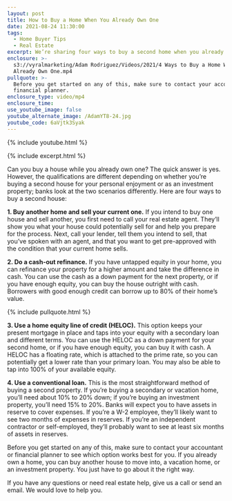 ```yaml
---
layout: post
title: How to Buy a Home When You Already Own One
date: 2021-08-24 11:30:00
tags:
  - Home Buyer Tips
  - Real Estate
excerpt: We’re sharing four ways to buy a second home when you already own one.
enclosure: >-
  s3://vyralmarketing/Adam Rodriguez/Videos/2021/4 Ways to Buy a Home While You
  Already Own One.mp4
pullquote: >-
  Before you get started on any of this, make sure to contact your accountant or
  financial planner.
enclosure_type: video/mp4
enclosure_time:
use_youtube_image: false
youtube_alternate_image: /AdamYT8-24.jpg
youtube_code: 6aVjtk3Syak
---
```

{% include youtube.html %}

{% include excerpt.html %}

Can you buy a house while you already own one? The quick answer is yes. However, the qualifications are different depending on whether you’re buying a second house for your personal enjoyment or as an investment property; banks look at the two scenarios differently. Here are four ways to buy a second house:

**1\. Buy another home and sell your current one.** If you intend to buy one house and sell another, you first need to call your real estate agent. They’ll show you what your house could potentially sell for and help you prepare for the process. Next, call your lender, tell them you intend to sell, that you’ve spoken with an agent, and that you want to get pre-approved with the condition that your current home sells.

**2\. Do a cash-out refinance.** If you have untapped equity in your home, you can refinance your property for a higher amount and take the difference in cash. You can use the cash as a down payment for the next property, or if you have enough equity, you can buy the house outright with cash. Borrowers with good enough credit can borrow up to 80% of their home’s value.

{% include pullquote.html %}

**3\. Use a home equity line of credit (HELOC).** This option keeps your present mortgage in place and taps into your equity with a secondary loan and different terms. You can use the HELOC as a down payment for your second home, or if you have enough equity, you can buy it with cash. A HELOC has a floating rate, which is attached to the prime rate, so you can potentially get a lower rate than your primary loan. You may also be able to tap into 100% of your available equity.

**4\. Use a conventional loan.** This is the most straightforward method of buying a second property. If you’re buying a secondary or vacation home, you’ll need about 10% to 20% down; if you’re buying an investment property, you’ll need 15% to 20%. Banks will expect you to have assets in reserve to cover expenses. If you’re a W-2 employee, they’ll likely want to see two months of expenses in reserves. If you’re an independent contractor or self-employed, they’ll probably want to see at least six months of assets in reserves.

Before you get started on any of this, make sure to contact your accountant or financial planner to see which option works best for you. If you already own a home, you can buy another house to move into, a vacation home, or an investment property. You just have to go about it the right way.

If you have any questions or need real estate help, give us a call or send an email. We would love to help you.

